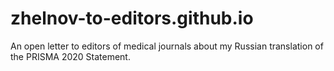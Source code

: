 # zhelnov-to-editors.github.io
An open letter to editors of medical journals about my Russian translation of the PRISMA 2020 Statement.
